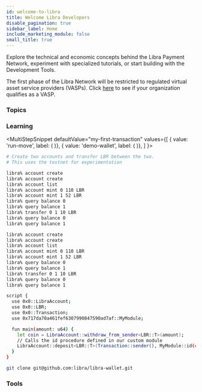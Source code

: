 ```yaml
---
id: welcome-to-libra
title: Welcome Libra Developers
disable_pagination: true
sidebar_label: Home
include_marketing_module: false
small_title: true
---
```


Explore the technical and economic concepts behind the Libra Payment Network, experiment with specialized tutorials, or start building with the Development Tools.

<NotificationBar>
  <p>
    The first phase of the Libra Network will be restricted to regulated virtual asset service providers (VASPs). Click <a href="/docs/reference/prospective-vasps">here</a> to see if your organization qualifies as a VASP.
  </p>
</NotificationBar>

### Topics

<CardsWrapper>
  <OverlayCard
    description="Protocol Overview, Transaction Types,  Nodes, Accounts"
    icon="img/core-contributors.svg"
    iconDark="img/core-contributors-dark.svg"
    title="Libra Core"
    to="/docs/core/overview"
  />
  <OverlayCard
    description="Requirements, Configuration, Running  a Local Network"
    icon="img/node-operators.svg"
    iconDark="img/node-operators-dark.svg"
    title="Nodes"
    to="/docs/node/overview"
  />
  <OverlayCard
    description="Integration, Reference Wallet"
    icon="img/wallet-app.svg"
    iconDark="img/wallet-app-dark.svg"
    title="Wallets"
    to="/docs/wallet-app/overview"
  />
  <OverlayCard
    description="Integration, Reference Merchant"
    icon="img/docs/merchant-solutions.svg"
    iconDark="img/docs/merchant-solutions-dark.svg"
    title="Merchants"
    to="/docs/merchant/overview"
  />
  <OverlayCard
    description="Key Components,  Writing Modules,  Testing & Debugging"
    icon="img/move.svg"
    iconDark="img/move-dark.svg"
    title="Move"
    to="/docs/move/overview"
  />
</CardsWrapper>

### Learning

<MultiStepSnippet
  defaultValue="my-first-transaction"
  values={[
    { value: 'run-move', label: (
      <ColorCard
        color="purpleDark"
        icon="img/overlapping-circle-and-square.svg"
        overlay="Execute a sample Move script in a local network "
        title="Wallet Demo"
        type="snippetTab"
      />
    )},
    { value: 'demo-wallet', label: (
      <ColorCard
        color="purpleLight"
        icon="img/bobby-pin.svg"
        overlay="Demo the Libra Reference Wallet to learn how wallets work on the blockchain."
        title="Merchant Demo"
        type="snippetTab"
      />
    )},
  ]
}>
<MultiStepTabItem value="my-first-transaction" learnMoreLink="/docs/core/my-first-transaction">

```bash
# Create two accounts and transfer LBR between the two.
# This uses the testnet for experimentation

libra% account create
libra% account create
libra% account list
libra% account mint 0 110 LBR
libra% account mint 1 52 LBR
libra% query balance 0
libra% query balance 1
libra% transfer 0 1 10 LBR
libra% query balance 0
libra% query balance 1

libra% account create
libra% account create
libra% account list
libra% account mint 0 110 LBR
libra% account mint 1 52 LBR
libra% query balance 0
libra% query balance 1
libra% transfer 0 1 10 LBR
libra% query balance 0
libra% query balance 1
```

</MultiStepTabItem>
<MultiStepTabItem value="run-move" learnMoreLink="/docs/move/run-move-locally">

```bash
script {
  use 0x0::LibraAccount;
  use 0x0::LBR;
  use 0x0::Transaction;
  use 0x717da70a461fef6307990847590ad7af::MyModule;

  fun main(amount: u64) {
    let coin = LibraAccount::withdraw_from_sender<LBR::T>(amount);
    // Calls the id procedure defined in our custom module
    LibraAccount::deposit<LBR::T>(Transaction::sender(), MyModule::id(coin));
  }
}
```

</MultiStepTabItem>
<MultiStepTabItem value="demo-wallet">

```bash
git clone git@github.com:libra/libra-wallet.git
```

</MultiStepTabItem>
</MultiStepSnippet>

### Tools

<CardsWrapper cardsPerRow={4}>
  <SimpleCard
    icon="img/document.svg"
    iconDark="img/document-dark.svg"
    title="SDKs"
    to="/docs/core/contributing"
  />
  <SimpleCard
    icon="img/core-contributors.svg"
    iconDark="img/core-contributors-dark.svg"
    title="CLI"
    to="/docs/core/contributing"
  />
  <SimpleCard
    icon="img/github.svg"
    iconDark="img/github-dark.svg"
    title="GitHub"
    to="/docs/core/contributing"
  />
  <SimpleCard
    icon="img/rust.png"
    iconDark="img/rust-dark.png"
    title="Rust Crates"
    to="/docs/core/contributing"
  />
</CardsWrapper>
